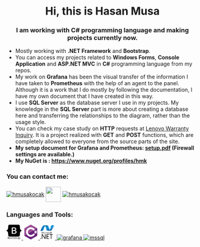 <h1 align="center">Hi, this is Hasan Musa</h1>
<h3 align="center">I am working with C# programming language and making projects currently now.</h3>

- Mostly working with **.NET Framework** and **Bootstrap**.
- You can access my projects related to **Windows Forms**, **Console Application** and **ASP.NET MVC** in **C#** programming language from my repos.
- My work on **Grafana** has been the visual transfer of the information I have taken to **Prometheus** with the help of an agent to the panel. Although it is a work that I do mostly by following the documentation, I have my own document that I have created in this way.
- I use **SQL Server** as the database server I use in my projects. My knowledge in the **SQL Server** part is more about creating a database here and transferring the relationships to the diagram, rather than the usage style.
- You can check my case study on **HTTP** requests at <a href="https://github.com/glitchedpng/lenovoWarrantyAPI">Lenovo Warranty Inquiry</a>. It is a project realized with **GET** and **POST** functions, which are completely allowed to everyone from the source parts of the site.
- **My setup document for Grafana and Prometheus: [setup.pdf](https://github.com/glitchedpng/glitchedpng/files/10578270/setup.pdf) (Firewall settings are available.)**
- **My NuGet is : https://www.nuget.org/profiles/hmk**

<h3 align="left">You can contact me:</h3>
<p align="left">
<a href="https://instagram.com/hmusakocak" target="blank"><img align="center" src="https://raw.githubusercontent.com/rahuldkjain/github-profile-readme-generator/master/src/images/icons/Social/instagram.svg" alt="hmusakocak" height="30" width="40" /></a>
  <a href="mailto:hasanmusa05g@hotmail.com" target="blank"><img align="center" src="https://cdn.pixabay.com/photo/2016/06/13/17/30/mail-1454734_960_720.png" height="40" width="40" /></a>
  <a href="https://instagram.com/hmusakocak" target="blank"><img align="center" src="https://www.nuget.org/Content/gallery/img/logo-header-94x29.png" alt="hmusakocak" height="29" width="94" /></a>


<h3 align="left">Languages and Tools:</h3>
<p align="left"> <a href="https://getbootstrap.com" target="_blank" rel="noreferrer"> <img src="https://raw.githubusercontent.com/devicons/devicon/master/icons/bootstrap/bootstrap-plain-wordmark.svg" alt="bootstrap" width="40" height="40"/> </a> <a href="https://www.w3schools.com/cs/" target="_blank" rel="noreferrer"> <img src="https://raw.githubusercontent.com/devicons/devicon/master/icons/csharp/csharp-original.svg" alt="csharp" width="40" height="40"/> </a> <a href="https://dotnet.microsoft.com/" target="_blank" rel="noreferrer"> <img src="https://raw.githubusercontent.com/devicons/devicon/master/icons/dot-net/dot-net-original-wordmark.svg" alt="dotnet" width="40" height="40"/> </a> <a href="https://grafana.com" target="_blank" rel="noreferrer"> <img src="https://www.vectorlogo.zone/logos/grafana/grafana-icon.svg" alt="grafana" width="40" height="40"/> </a> <a href="https://www.microsoft.com/en-us/sql-server" target="_blank" rel="noreferrer"> <img src="https://www.svgrepo.com/show/303229/microsoft-sql-server-logo.svg" alt="mssql" width="40" height="40"/> </a> </p>
